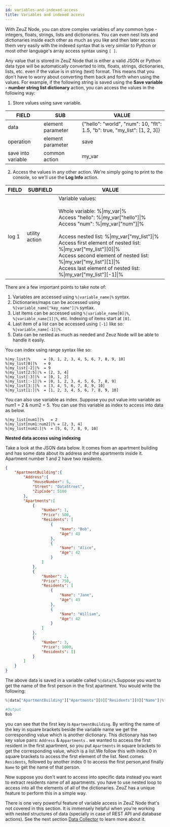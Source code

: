 ```yaml
---
id: variables-and-indexed-access
title: Variables and indexed access
---
```


With ZeuZ Node, you can store complex variables of any common type - integers,
floats, strings, lists and dictionaries. You can even nest lists and
dictionaries inside each other as much as you like and then later access them
very easily with the indexed syntax that is very similar to Python or most other
language's array access syntax using `[ ]`.

Any value that is stored in ZeuZ Node that is either a valid JSON or Python data
type will be automatically converted to ints, floats, strings, dictionaries,
lists, etc. even if the value is in string (text) format. This means that you
don't have to worry about converting them back and forth when using the values.
For example, if the following string is saved using the **Save variable - number
string list dictionary** action, you can access the values in the following way:

1. Store values using save variable.

| FIELD              | SUB               | VALUE                                                                      |
|--------------------|-------------------|----------------------------------------------------------------------------|
| data               | element parameter | {"hello": "world", "num": 10, "flt": 1.5, "b": true, "my_list": [1, 2, 3]} |
| operation          | element parameter | save                                                                       |
| save into variable | common action     | my_var                                                                     |

2. Access the values in any other action. We're simply going to print to the
   console, so we'll use the **Log Info** action.

| FIELD | SUBFIELD | VALUE |
|-|-|-|
| log 1 | utility action | Variable values:<br/><br/>Whole variable: %\|my_var\|%<br/>Access "hello": %\|my_var["hello"]\|%<br/>Access "num": %\|my_var["num"]\|%<br/><br/>Access nested list: %\|my_var["my_list"]\|%<br/>Access first element of nested list: %\|my_var["my_list"][0]\|%<br/>Access second element of nested list: %\|my_var["my_list"][1]\|%<br/>Access last element of nested list: %\|my_var["my_list"][-1]\|% |

There are a few important points to take note of:
1. Variables are accessed using `%|variable_name|%` syntax.
2. Dictionaries/maps can be accessed using `%|variable_name["key_name"]|%` syntax.
3. List items can be accessed using `%|variable_name[0]|%`,
   `%|variable_name[1]|%`, etc. Indexing of items start at `[0]`.
4. Last item of a list can be accessed using `[-1]` like so: `%|variable_name[-1]|%`.
5. Data can be nested as much as needed and Zeuz Node will be able to handle it easily.

You can index using range syntax like so:

```
%|my_list|%      = [0, 1, 2, 3, 4, 5, 6, 7, 8, 9, 10]
%|my_list[0]|%   = 0
%|my_list[-2]|%  = 9
%|my_list[2:5]|% = [2, 3, 4]
%|my_list[:3]|%  = [0, 1, 2]
%|my_list[:-1]|% = [0, 1, 2, 3, 4, 5, 6, 7, 8, 9]
%|my_list[3:]|%  = [3, 4, 5, 6, 7, 8, 9, 10]
%|my_list[1:]|%  = [1, 2, 3, 4, 5, 6, 7, 8, 9, 10]
```

You can also use variable as index. Suppose you put value into variable as num1 = 2 & num2 = 5.
You can use this variable as index to access into data as below.
```
%|my_list[num1]|%   = 2
%|my_list[num1:num2]|% = [2, 3, 4]
%|my_list[num2:]|%  = [5, 6, 7, 8, 9, 10]
```


**Nested data access using indexing**

Take a look at the JSON data below. It comes from an apartment building and has some data 
about its address and the apartments inside it. Apartment number 1 and 2 have two residents.
```json
{
    "ApartmentBuilding":{
        "Address":{
            "HouseNumber": 5,
            "Street": "DataStreet",
            "ZipCode": 5100
        },
        "Apartments":[
            {
                "Number": 1,
                "Price": 500,
                "Residents": [
                    {
                        "Name": "Bob",
                        "Age": 43
                    },
                    {
                        "Name": "Alice",
                        "Age": 42
                    }
                ]
            },
            {
                "Number": 2,
                "Price": 750,
                "Residents": [
                    {
                        "Name": "Jane",
                        "Age": 43
                    },
                    {
                        "Name": "William",
                        "Age": 42
                    }
                ]
            },
            {
                "Number": 3,
                "Price": 1000,
                "Residents": []
            }
        ]      
    }
}
```
The above data is saved in a variable called `%|data|%`.Suppose  you want to get the name of the first person in the first apartment. You would write the following:

```python
%|data["ApartmentBuilding"]["Apartments"][0]["Residents"][0]["Name"]|%

#Output
Bob
```

you can see that the first key is `ApartmentBuilding`. By writing the name of the key in square brackets 
beside the variable name we get the corresponding value which is another dictionary. This dictionary has two key value pairs:
`Address` & `Appartments` . we wanted to access the first resident in the first apartment, so you put `Apartments` in square brackets
to get the corresponding value, which is a list.We follow this with index 0 in square brackets to access the first element of the list.
 Next comes `Residents`, followed by another index 0 to access the first person,and finally `Name` to get the name of that person.

Now suppose you don't want to access into specific data instead you want to extract residents name of all apartments.
you have to use nested loop to access into all the elements of all of the dictionaries. ZeuZ
has a unique feature to perform this in a simple way.

There is one very powerful feature of variable access in ZeuZ Node that's not
covered in this section. It is immensely helpful when you're working with nested
structures of data (specially in case of REST API and database actions). See the
next section [Data Collector](data-collector) to learn more about it.
